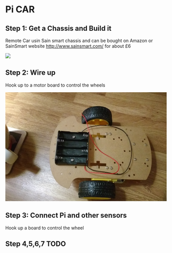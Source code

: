 # Pi CAR

## Step 1: Get a Chassis and Build it

Remote Car usin Sain smart chassis and can be bought on Amazon or SainSmart website http://www.sainsmart.com/ for about £6

<img src="https://images-na.ssl-images-amazon.com/images/I/61qH18xAjVL._SL1200_.jpg" height="340" >
 
## Step 2: Wire up 

Hook up to a motor board to control the wheels

<img src="pi-car-chassis-wired.jpg" height="340" >

## Step 3: Connect Pi and other sensors

Hook up a board to control the wheel

## Step 4,5,6,7 TODO
